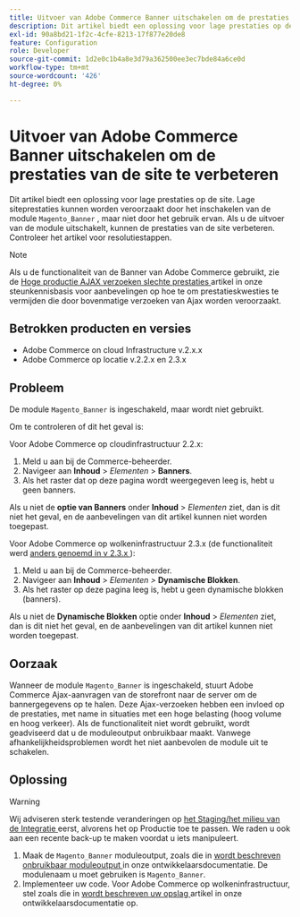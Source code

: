 ```yaml
---
title: Uitvoer van Adobe Commerce Banner uitschakelen om de prestaties van de site te verbeteren
description: Dit artikel biedt een oplossing voor lage prestaties op de site. De lage plaatsprestaties kunnen worden veroorzaakt door de module ` Magento_Banner' die wordt toegelaten maar niet wordt gebruikt. Als u de uitvoer van de module uitschakelt, kunnen de prestaties van de site verbeteren. Controleer het artikel voor resolutiestappen.
exl-id: 90a8bd21-1f2c-4cfe-8213-17f877e20de8
feature: Configuration
role: Developer
source-git-commit: 1d2e0c1b4a8e3d79a362500ee3ec7bde84a6ce0d
workflow-type: tm+mt
source-wordcount: '426'
ht-degree: 0%

---
```


# Uitvoer van Adobe Commerce Banner uitschakelen om de prestaties van de site te verbeteren

Dit artikel biedt een oplossing voor lage prestaties op de site. Lage siteprestaties kunnen worden veroorzaakt door het inschakelen van de module `Magento_Banner` , maar niet door het gebruik ervan. Als u de uitvoer van de module uitschakelt, kunnen de prestaties van de site verbeteren. Controleer het artikel voor resolutiestappen.

>[!NOTE]
>
>Als u de functionaliteit van de Banner van Adobe Commerce gebruikt, zie de [ Hoge productie AJAX verzoeken slechte prestaties ](/help/troubleshooting/miscellaneous/high-throughput-ajax-requests-cause-poor-performance.md) artikel in onze steunkennisbasis voor aanbevelingen op hoe te om prestatieskwesties te vermijden die door bovenmatige verzoeken van Ajax worden veroorzaakt.

## Betrokken producten en versies

* Adobe Commerce on cloud Infrastructure v.2.x.x
* Adobe Commerce op locatie v.2.2.x en 2.3.x

## Probleem

De module `Magento_Banner` is ingeschakeld, maar wordt niet gebruikt.

Om te controleren of dit het geval is:

Voor Adobe Commerce op cloudinfrastructuur 2.2.x:

1. Meld u aan bij de Commerce-beheerder.
1. Navigeer aan **Inhoud** > *Elementen* > **Banners**.
1. Als het raster dat op deze pagina wordt weergegeven leeg is, hebt u geen banners.

Als u niet de **optie van Banners** onder **Inhoud** > *Elementen* ziet, dan is dit niet het geval, en de aanbevelingen van dit artikel kunnen niet worden toegepast.

Voor Adobe Commerce op wolkeninfrastructuur 2.3.x (de functionaliteit werd [ anders genoemd in v 2.3.x ](https://devdocs.magento.com/guides/v2.3/release-notes/ReleaseNotes2.3.0Commerce.html#banner-now-dynamic-block)):

1. Meld u aan bij de Commerce-beheerder.
1. Navigeer aan **Inhoud** > *Elementen >* **Dynamische Blokken**.
1. Als het raster op deze pagina leeg is, hebt u geen dynamische blokken (banners).

Als u niet de **Dynamische Blokken** optie onder **Inhoud** > *Elementen* ziet, dan is dit niet het geval, en de aanbevelingen van dit artikel kunnen niet worden toegepast.

## Oorzaak

Wanneer de module `Magento_Banner` is ingeschakeld, stuurt Adobe Commerce Ajax-aanvragen van de storefront naar de server om de bannergegevens op te halen. Deze Ajax-verzoeken hebben een invloed op de prestaties, met name in situaties met een hoge belasting (hoog volume en hoog verkeer). Als de functionaliteit niet wordt gebruikt, wordt geadviseerd dat u de moduleoutput onbruikbaar maakt. Vanwege afhankelijkheidsproblemen wordt het niet aanbevolen de module uit te schakelen.

## Oplossing

>[!WARNING]
>
>Wij adviseren sterk testende veranderingen op [ het Staging/het milieu van de Integratie ](/help/announcements/adobe-commerce-announcements/integration-environment-enhancement-request-pro-and-starter.md) eerst, alvorens het op Productie toe te passen. We raden u ook aan een recente back-up te maken voordat u iets manipuleert.

1. Maak de `Magento_Banner` moduleoutput, zoals die in [ wordt beschreven onbruikbaar moduleoutput ](https://devdocs.magento.com/guides/v2.3/config-guide/config/disable-module-output.html) in onze ontwikkelaarsdocumentatie. De modulenaam u moet gebruiken is `Magento_Banner`.
1. Implementeer uw code. Voor Adobe Commerce op wolkeninfrastructuur, stel zoals die in [ wordt beschreven uw opslag ](https://devdocs.magento.com/guides/v2.3/cloud/live/stage-prod-live.html) artikel in onze ontwikkelaarsdocumentatie op.
